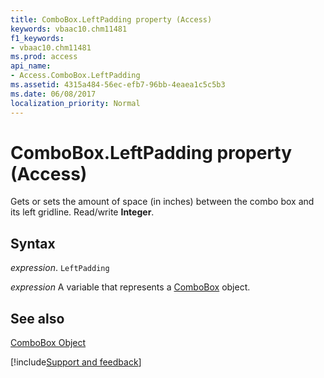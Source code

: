 ```yaml
---
title: ComboBox.LeftPadding property (Access)
keywords: vbaac10.chm11481
f1_keywords:
- vbaac10.chm11481
ms.prod: access
api_name:
- Access.ComboBox.LeftPadding
ms.assetid: 4315a484-56ec-efb7-96bb-4eaea1c5c5b3
ms.date: 06/08/2017
localization_priority: Normal
---
```



# ComboBox.LeftPadding property (Access)

Gets or sets the amount of space (in inches) between the combo box and its left gridline. Read/write  **Integer**.


## Syntax

_expression_. `LeftPadding`

_expression_ A variable that represents a [ComboBox](Access.ComboBox.md) object.


## See also


[ComboBox Object](Access.ComboBox.md)

[!include[Support and feedback](~/includes/feedback-boilerplate.md)]